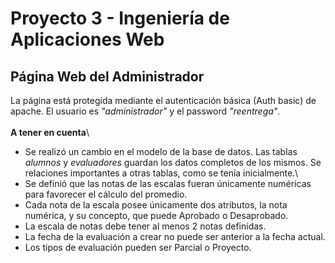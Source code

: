 # Proyecto 3 - Ingeniería de Aplicaciones Web
## Página Web del Administrador
La página está protegida mediante el autenticación básica (Auth basic) de apache.
El usuario es *"administrador"* y el password *"reentrega"*.\
\
**A tener en cuenta**\
* Se realizó un cambio en el modelo de la base de datos. Las tablas *alumnos* y *evaluadores* guardan los datos completos de los mismos. Se relaciones importantes a otras tablas, como se tenía inicialmente.\
* Se definió que las notas de las escalas fueran únicamente numéricas para favorecer el cálculo del promedio.
* Cada nota de la escala posee únicamente dos atributos, la nota numérica, y su concepto, que puede Aprobado o Desaprobado.
* La escala de notas debe tener al menos 2 notas definidas.
* La fecha de la evaluación a crear no puede ser anterior a la fecha actual.
* Los tipos de evaluación pueden ser Parcial o Proyecto.
